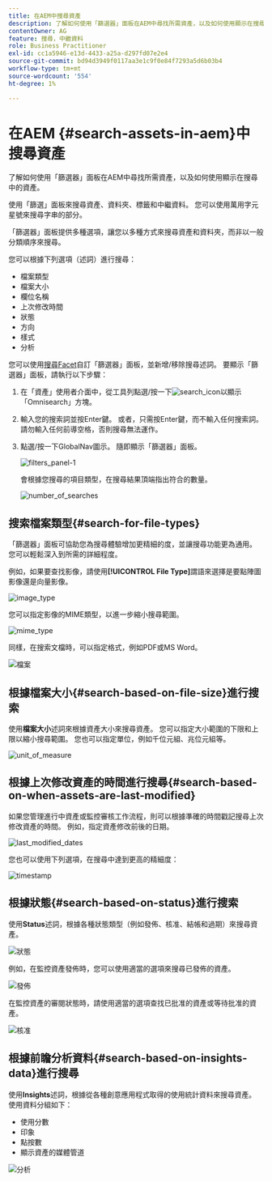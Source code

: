 ```yaml
---
title: 在AEM中搜尋資產
description: 了解如何使用「篩選器」面板在AEM中尋找所需資產，以及如何使用顯示在搜尋中的資產。
contentOwner: AG
feature: 搜尋，中繼資料
role: Business Practitioner
exl-id: cc1a5946-e13d-4433-a25a-d297fd07e2e4
source-git-commit: bd94d3949f0117aa3e1c9f0e84f7293a5d6b03b4
workflow-type: tm+mt
source-wordcount: '554'
ht-degree: 1%

---
```


# 在AEM {#search-assets-in-aem}中搜尋資產

了解如何使用「篩選器」面板在AEM中尋找所需資產，以及如何使用顯示在搜尋中的資產。

使用「篩選」面板來搜尋資產、資料夾、標籤和中繼資料。 您可以使用萬用字元星號來搜尋字串的部分。

「篩選器」面板提供多種選項，讓您以多種方式來搜尋資產和資料夾，而非以一般分類順序來搜尋。

您可以根據下列選項（述詞）進行搜尋：

* 檔案類型
* 檔案大小
* 欄位名稱
* 上次修改時間
* 狀態
* 方向
* 樣式
* 分析

<!-- TBD keystroke 65 article and port applicable changes here. This content goes. -->

您可以使用[搜尋Facet](search-facets.md)自訂「篩選器」面板，並新增/移除搜尋述詞。 要顯示「篩選器」面板，請執行以下步驟：

1. 在「資產」使用者介面中，從工具列點選/按一下![search_icon](assets/search_icon.png)以顯示「Omnisearch」方塊。
1. 輸入您的搜索詞並按Enter鍵。 或者，只需按Enter鍵，而不輸入任何搜索詞。 請勿輸入任何前導空格，否則搜尋無法運作。

1. 點選/按一下GlobalNav圖示。 隨即顯示「篩選器」面板。

   ![filters_panel-1](assets/filters_panel-1.png)

   會根據您搜尋的項目類型，在搜尋結果頂端指出符合的數量。

   ![number_of_searches](assets/number_of_searches.png)

## 搜索檔案類型{#search-for-file-types}

「篩選器」面板可協助您為搜尋體驗增加更精細的度，並讓搜尋功能更為通用。 您可以輕鬆深入到所需的詳細程度。

例如，如果要查找影像，請使用&#x200B;**[!UICONTROL File Type]**&#x200B;謂語來選擇是要點陣圖影像還是向量影像。

![image_type](assets/image_type.png)

您可以指定影像的MIME類型，以進一步縮小搜尋範圍。

![mime_type](assets/mime_type.png)

同樣，在搜索文檔時，可以指定格式，例如PDF或MS Word。

![檔案](assets/documents.png)

## 根據檔案大小{#search-based-on-file-size}進行搜索

使用&#x200B;**檔案大小**&#x200B;述詞來根據資產大小來搜尋資產。 您可以指定大小範圍的下限和上限以縮小搜尋範圍。 您也可以指定單位，例如千位元組、兆位元組等。

![unit_of_measure](assets/unit_of_measure.png)

## 根據上次修改資產的時間進行搜尋{#search-based-on-when-assets-are-last-modified}

如果您管理進行中資產或監控審核工作流程，則可以根據準確的時間戳記搜尋上次修改資產的時間。 例如，指定資產修改前後的日期。

![last_modified_dates](assets/last_modified_dates.png)

您也可以使用下列選項，在搜尋中達到更高的精細度：

![timestamp](assets/timestamp.png)

## 根據狀態{#search-based-on-status}進行搜索

使用&#x200B;**Status**&#x200B;述詞，根據各種狀態類型（例如發佈、核准、結帳和過期）來搜尋資產。

![狀態](assets/status.png)

例如，在監控資產發佈時，您可以使用適當的選項來搜尋已發佈的資產。

![發佈](assets/publish.png)

在監控資產的審閱狀態時，請使用適當的選項查找已批准的資產或等待批准的資產。

![核准](assets/approval.png)

## 根據前瞻分析資料{#search-based-on-insights-data}進行搜尋

使用&#x200B;**Insights**&#x200B;述詞，根據從各種創意應用程式取得的使用統計資料來搜尋資產。 使用資料分組如下：

* 使用分數
* 印象
* 點按數
* 顯示資產的媒體管道

![分析](assets/insights.png)
